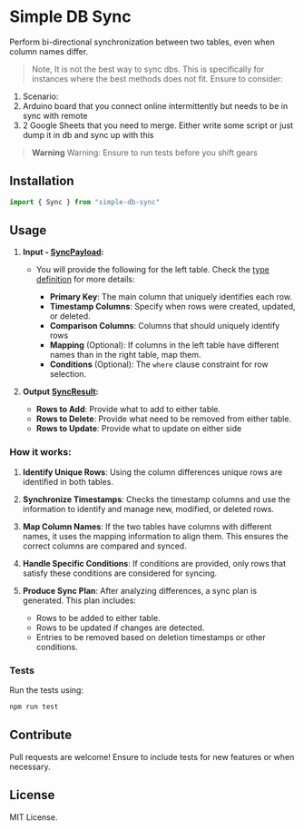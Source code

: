 # Simple DB Sync

Perform bi-directional synchronization between two tables, even when column names differ.

> Note, It is not the best way to sync dbs. This is specifically for instances where the best methods does not fit. Ensure to consider:

1. <link to master-slave mysql cluster setup etc.>
   Scenario:
1. Arduino board that you connect online intermittently but needs to be in sync with remote
1. 2 Google Sheets that you need to merge. Either write some script or just dump it in db and sync up with this

> **Warning**
> Warning: Ensure to run tests before you shift gears

## Installation

```javascript
import { Sync } from "simple-db-sync"
```

## Usage

1. **Input - [SyncPayload](types.d.ts):**

   - You will provide the following for the left table. Check the [type definition](types.d.ts) for more details:

     - **Primary Key**: The main column that uniquely identifies each row.
     - **Timestamp Columns**: Specify when rows were created, updated, or deleted.
     - **Comparison Columns**: Columns that should uniquely identify rows
     - **Mapping** (Optional): If columns in the left table have different names than in the right table, map them.
     - **Conditions** (Optional): The `where` clause constraint for row selection.

2. **Output [SyncResult](types.d.ts):**
   - **Rows to Add**: Provide what to add to either table.
   - **Rows to Delete**: Provide what need to be removed from either table.
   - **Rows to Update**: Provide what to update on either side

### How it works:

1. **Identify Unique Rows**: Using the column differences unique rows are identified in both tables.

2. **Synchronize Timestamps**: Checks the timestamp columns and use the information to identify and manage new, modified, or deleted rows.

3. **Map Column Names**: If the two tables have columns with different names, it uses the mapping information to align them. This ensures the correct columns are compared and synced.

4. **Handle Specific Conditions**: If conditions are provided, only rows that satisfy these conditions are considered for syncing.

5. **Produce Sync Plan**: After analyzing differences, a sync plan is generated. This plan includes:
   - Rows to be added to either table.
   - Rows to be updated if changes are detected.
   - Entries to be removed based on deletion timestamps or other conditions.

### Tests

Run the tests using:

```bash
npm run test
```

## Contribute

Pull requests are welcome! Ensure to include tests for new features or when necessary.

## License

MIT License.
